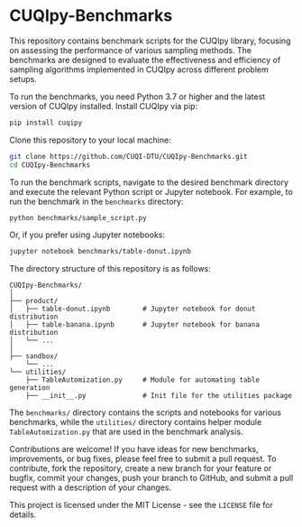 # CUQIpy-Benchmarks

This repository contains benchmark scripts for the CUQIpy library, focusing on assessing the performance of various sampling methods. The benchmarks are designed to evaluate the effectiveness and efficiency of sampling algorithms implemented in CUQIpy across different problem setups.

To run the benchmarks, you need Python 3.7 or higher and the latest version of CUQIpy installed. Install CUQIpy via pip:

```bash
pip install cuqipy
```

Clone this repository to your local machine:

```bash
git clone https://github.com/CUQI-DTU/CUQIpy-Benchmarks.git
cd CUQIpy-Benchmarks
```

To run the benchmark scripts, navigate to the desired benchmark directory and execute the relevant Python script or Jupyter notebook. For example, to run the benchmark in the `benchmarks` directory:

```bash
python benchmarks/sample_script.py
```

Or, if you prefer using Jupyter notebooks:

```bash
jupyter notebook benchmarks/table-donut.ipynb
```

The directory structure of this repository is as follows:

```plaintext
CUQIpy-Benchmarks/
│
├── product/
│   ├── table-donut.ipynb        # Jupyter notebook for donut distribution
│   ├── table-banana.ipynb       # Jupyter notebook for banana distribution
│   └── ...
│
├── sandbox/
    └── ...
└── utilities/
    ├── TableAutomization.py     # Module for automating table generation
    ├── __init__.py              # Init file for the utilities package
```

The `benchmarks/` directory contains the scripts and notebooks for various benchmarks, while the `utilities/` directory contains helper module `TableAutomization.py` that are used in the benchmark analysis.

Contributions are welcome! If you have ideas for new benchmarks, improvements, or bug fixes, please feel free to submit a pull request. To contribute, fork the repository, create a new branch for your feature or bugfix, commit your changes, push your branch to GitHub, and submit a pull request with a description of your changes.

This project is licensed under the MIT License - see the `LICENSE` file for details.

